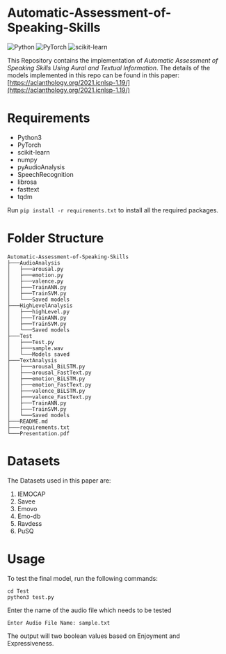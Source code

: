 # Automatic-Assessment-of-Speaking-Skills

![Python](https://img.shields.io/badge/python-3670A0?style=for-the-badge&logo=python&logoColor=ffdd54)  ![PyTorch](https://img.shields.io/badge/PyTorch-%23EE4C2C.svg?style=for-the-badge&logo=PyTorch&logoColor=white)  ![scikit-learn](https://img.shields.io/badge/scikit--learn-%23F7931E.svg?style=for-the-badge&logo=scikit-learn&logoColor=white)

This Repository contains the implementation of *Automatic Assessment of Speaking Skills Using Aural and Textual
Information*. The details of the models implemented in this repo can be found in this paper: [https://aclanthology.org/2021.icnlsp-1.19/](https://aclanthology.org/2021.icnlsp-1.19/) 

# Requirements
- Python3
- PyTorch
- scikit-learn
- numpy
- pyAudioAnalysis
- SpeechRecognition
- librosa
- fasttext
- tqdm

Run `pip install -r requirements.txt` to install all the required packages.

# Folder Structure

```
Automatic-Assessment-of-Speaking-Skills
├───AudioAnalysis
│   ├───arousal.py
│   ├───emotion.py
│   ├───valence.py
│   ├───TrainANN.py
│   ├───TrainSVM.py
│   └───Saved models
├───HighLevelAnalysis
│   ├───highLevel.py
│   ├───TrainANN.py
│   ├───TrainSVM.py
│   └───Saved models
├───Test
│   ├───Test.py
│   ├───sample.wav
│   └───Models saved
├───TextAnalysis
│   ├───arousal_BiLSTM.py
│   ├───arousal_FastText.py
│   ├───emotion_BiLSTM.py
│   ├───emotion_FastText.py
│   ├───valence_BiLSTM.py
│   ├───valence_FastText.py
│   ├───TrainANN.py
│   ├───TrainSVM.py
│   └───Saved models
├───README.md
├───requirements.txt
└───Presentation.pdf
```

# Datasets

The Datasets used in this paper are:

1. IEMOCAP
2. Savee
3. Emovo
4. Emo-db
5. Ravdess
6. PuSQ

# Usage

To test the final model, run the following commands:

```Shell
cd Test
python3 test.py
```

Enter the name of the audio file which needs to be tested
```
Enter Audio File Name: sample.txt
```

The output will two boolean values based on  Enjoyment and Expressiveness.
